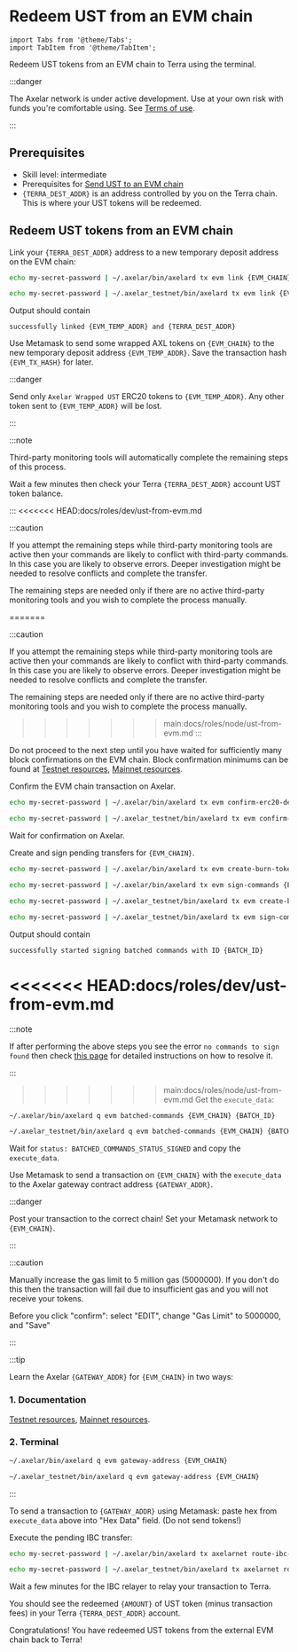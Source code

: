 # Redeem UST from an EVM chain

```mdx-code-block
import Tabs from '@theme/Tabs';
import TabItem from '@theme/TabItem';
```

Redeem UST tokens from an EVM chain to Terra using the terminal.

:::danger

The Axelar network is under active development.  Use at your own risk with funds you're comfortable using.  See [Terms of use](/terms-of-use).

:::
## Prerequisites

- Skill level: intermediate
- Prerequisites for [Send UST to an EVM chain](ust-to-evm)
- `{TERRA_DEST_ADDR}` is an address controlled by you on the Terra chain.  This is where your UST tokens will be redeemed.

<Tabs groupId="network">
<TabItem value="mainnet" label="Mainnet" default>
</TabItem>
<TabItem value="testnet" label="Testnet">
</TabItem>
</Tabs>

## Redeem UST tokens from an EVM chain

Link your `{TERRA_DEST_ADDR}` address to a new temporary deposit address on the EVM chain:

<Tabs groupId="network" className='hidden'>
<TabItem value="mainnet" label="Mainnet" default>

```bash
echo my-secret-password | ~/.axelar/bin/axelard tx evm link {EVM_CHAIN} terra {TERRA_DEST_ADDR} uusd --from validator --gas auto --gas-adjustment 1.5 --chain-id axelar-dojo-1 --home ~/.axelar/.core
```

</TabItem>
<TabItem value="testnet" label="Testnet">

```bash
echo my-secret-password | ~/.axelar_testnet/bin/axelard tx evm link {EVM_CHAIN} terra {TERRA_DEST_ADDR} uusd --from validator --gas auto --gas-adjustment 1.5 --chain-id axelar-testnet-lisbon-3 --home ~/.axelar_testnet/.core
```

</TabItem>
</Tabs>

Output should contain

```
successfully linked {EVM_TEMP_ADDR} and {TERRA_DEST_ADDR}
```

Use Metamask to send some wrapped AXL tokens on `{EVM_CHAIN}` to the new temporary deposit address `{EVM_TEMP_ADDR}`.  Save the transaction hash `{EVM_TX_HASH}` for later.

:::danger

Send only `Axelar Wrapped UST` ERC20 tokens to `{EVM_TEMP_ADDR}`.  Any other token sent to `{EVM_TEMP_ADDR}` will be lost.

:::

:::note

Third-party monitoring tools will automatically complete the remaining steps of this process.

Wait a few minutes then check your Terra `{TERRA_DEST_ADDR}` account UST token balance.

:::
<<<<<<< HEAD:docs/roles/dev/ust-from-evm.md

:::caution

If you attempt the remaining steps while third-party monitoring tools are active then your commands are likely to conflict with third-party commands.  In this case you are likely to observe errors.  Deeper investigation might be needed to resolve conflicts and complete the transfer.

The remaining steps are needed only if there are no active third-party monitoring tools and you wish to complete the process manually.

=======

:::caution

If you attempt the remaining steps while third-party monitoring tools are active then your commands are likely to conflict with third-party commands.  In this case you are likely to observe errors.  Deeper investigation might be needed to resolve conflicts and complete the transfer.

The remaining steps are needed only if there are no active third-party monitoring tools and you wish to complete the process manually.

>>>>>>> main:docs/roles/node/ust-from-evm.md
:::

Do not proceed to the next step until you have waited for sufficiently many block confirmations on the EVM chain.  Block confirmation minimums can be found at [Testnet resources](/releases/testnet), [Mainnet resources](/releases/mainnet).

Confirm the EVM chain transaction on Axelar.

<Tabs groupId="network" className='hidden'>
<TabItem value="mainnet" label="Mainnet" default>

```bash
echo my-secret-password | ~/.axelar/bin/axelard tx evm confirm-erc20-deposit {EVM_CHAIN} {EVM_TX_HASH} {AMOUNT} {EVM_TEMP_ADDR} --from validator --gas auto --gas-adjustment 1.5 --chain-id axelar-dojo-1 --home ~/.axelar/.core
```

</TabItem>
<TabItem value="testnet" label="Testnet">

```bash
echo my-secret-password | ~/.axelar_testnet/bin/axelard tx evm confirm-erc20-deposit {EVM_CHAIN} {EVM_TX_HASH} {AMOUNT} {EVM_TEMP_ADDR} --from validator --gas auto --gas-adjustment 1.5 --chain-id axelar-testnet-lisbon-3 --home ~/.axelar_testnet/.core
```

</TabItem>
</Tabs>

Wait for confirmation on Axelar.

Create and sign pending transfers for `{EVM_CHAIN}`.

<Tabs groupId="network" className='hidden'>
<TabItem value="mainnet" label="Mainnet" default>

```bash
echo my-secret-password | ~/.axelar/bin/axelard tx evm create-burn-tokens {EVM_CHAIN} --from validator --chain-id axelar-dojo-1 --home ~/.axelar/.core --gas auto --gas-adjustment 1.5

echo my-secret-password | ~/.axelar/bin/axelard tx evm sign-commands {EVM_CHAIN} --from validator --gas auto --gas-adjustment 1.2 --chain-id axelar-dojo-1 --home ~/.axelar/.core
```

</TabItem>
<TabItem value="testnet" label="Testnet">

```bash
echo my-secret-password | ~/.axelar_testnet/bin/axelard tx evm create-burn-tokens {EVM_CHAIN} --from validator --chain-id axelar-testnet-lisbon-3 --home ~/.axelar_testnet/.core --gas auto --gas-adjustment 1.5

echo my-secret-password | ~/.axelar_testnet/bin/axelard tx evm sign-commands {EVM_CHAIN} --from validator --gas auto --gas-adjustment 1.2 --chain-id axelar-testnet-lisbon-3 --home ~/.axelar_testnet/.core
```

</TabItem>
</Tabs>

Output should contain

```
successfully started signing batched commands with ID {BATCH_ID}
```

<<<<<<< HEAD:docs/roles/dev/ust-from-evm.md
=======
:::note

If after performing the above steps you see the error `no commands to sign found` then check [this page](/reference/faq/ex5-problem) for detailed instructions on how to resolve it.

:::

>>>>>>> main:docs/roles/node/ust-from-evm.md
Get the `execute_data`:

<Tabs groupId="network" className='hidden'>
<TabItem value="mainnet" label="Mainnet" default>

```bash
~/.axelar/bin/axelard q evm batched-commands {EVM_CHAIN} {BATCH_ID}
```

</TabItem>
<TabItem value="testnet" label="Testnet">

```bash
~/.axelar_testnet/bin/axelard q evm batched-commands {EVM_CHAIN} {BATCH_ID}
```

</TabItem>
</Tabs>

Wait for `status: BATCHED_COMMANDS_STATUS_SIGNED` and copy the `execute_data`.

Use Metamask to send a transaction on `{EVM_CHAIN}` with the `execute_data` to the Axelar gateway contract address `{GATEWAY_ADDR}`.

:::danger

Post your transaction to the correct chain!  Set your Metamask network to `{EVM_CHAIN}`.  

:::

:::caution

Manually increase the gas limit to 5 million gas (5000000).  If you don't do this then the transaction will fail due to insufficient gas and you will not receive your tokens.

Before you click "confirm": select "EDIT", change "Gas Limit" to 5000000, and "Save"

:::

:::tip

Learn the Axelar `{GATEWAY_ADDR}` for `{EVM_CHAIN}` in two ways:
### 1. Documentation

[Testnet resources](/releases/testnet), [Mainnet resources](/releases/mainnet).
### 2. Terminal

<Tabs groupId="network" className='hidden'>
<TabItem value="mainnet" label="Mainnet" default>

```bash
~/.axelar/bin/axelard q evm gateway-address {EVM_CHAIN}
```

</TabItem>
<TabItem value="testnet" label="Testnet">

```bash
~/.axelar_testnet/bin/axelard q evm gateway-address {EVM_CHAIN}
```

</TabItem>
</Tabs>

:::

To send a transaction to `{GATEWAY_ADDR}` using Metamask: paste hex from `execute_data` above into "Hex Data" field.  (Do not send tokens!)

Execute the pending IBC transfer:

<Tabs groupId="network" className='hidden'>
<TabItem value="mainnet" label="Mainnet" default>

```bash
echo my-secret-password | ~/.axelar/bin/axelard tx axelarnet route-ibc-transfers --from validator --gas auto --gas-adjustment 1.5 --chain-id axelar-dojo-1 --home ~/.axelar/.core
```

</TabItem>
<TabItem value="testnet" label="Testnet">

```bash
echo my-secret-password | ~/.axelar_testnet/bin/axelard tx axelarnet route-ibc-transfers --from validator --gas auto --gas-adjustment 1.5 --chain-id axelar-testnet-lisbon-3 --home ~/.axelar_testnet/.core
```

</TabItem>
</Tabs>

Wait a few minutes for the IBC relayer to relay your transaction to Terra.

You should see the redeemed `{AMOUNT}` of UST token (minus transaction fees) in your Terra `{TERRA_DEST_ADDR}` account.

Congratulations!  You have redeemed UST tokens from the external EVM chain back to Terra!
